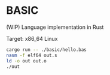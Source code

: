 # BASIC

(WIP) Language implementation in Rust

Target: x86_64 Linux

```bash
cargo run -- ./basic/hello.bas
nasm -f elf64 out.s
ld -o out out.o
./out
```
